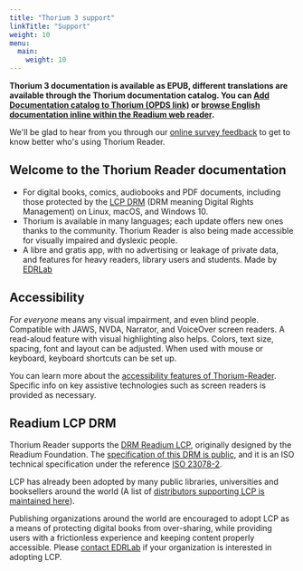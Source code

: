 ```yaml
---
title: "Thorium 3 support"
linkTitle: "Support"
weight: 10
menu:
  main:
    weight: 10
---
```


<!-- {{% pageinfo %}}
    For digital books, comics, audiobooks and PDF documents, including 
    those protected by the
    <a href="https://edrlab.org/readium-lcp">LCP DRM</a>
    (DRM meaning <span lang="en">Digital Rights Management</span>)
    on Linux, macOS, and Windows 10.
{{% /pageinfo %}} -->


<!-- <hr class="asterism"/> -->
<p><b>
 Thorium 3 documentation is available as EPUB, different translations are available through the Thorium documentation catalog. You can <a class="" href="opds://edrlab.github.io/publications/feeds/thorium32_documentation.json">Add Documentation catalog to Thorium (OPDS link)</a> or <a class="" href="https://thorium.edrlab.org/en/onlinedoc">browse English documentation inline within the Readium web reader</a>.</b></p>

<p>We'll be glad to hear from you through our <a class="" href="https://ec.europa.eu/eusurvey/runner/2df185ee-057c-42d1-6a02-f405097f052d">online survey feedback</a> to get to know better who's using Thorium Reader.</p>

<h2>Welcome to the Thorium Reader documentation</h2>
<ul>
  <li>
    For digital books, comics, audiobooks and PDF documents, including 
    those protected by the
    <a href="https://edrlab.org/readium-lcp">LCP DRM</a>
    (DRM meaning <span lang="en">Digital Rights Management</span>)
    on Linux, macOS, and Windows 10.
  </li>
  <li>
    Thorium is available in many languages; each update
    offers new ones thanks to the community. 
    Thorium Reader is also being made accessible for 
    visually impaired and dyslexic people.
  </li>
  <li>
    A libre and gratis app, with no advertising or leakage of private
    data, and features for heavy readers, library users and students.
    Made by <a href="https://edrlab.org">EDRLab</a>
  </li>
</ul>



## Accessibility

  <p>
    <em>For everyone</em> means any visual impairment, and even blind people.
    Compatible with JAWS, NVDA, Narrator, and VoiceOver screen readers.
    A read-aloud feature with visual highlighting also helps.
    Colors, text size, spacing, font and layout can be adjusted.
    When used with mouse or keyboard, keyboard shortcuts can be set up.

  </p>

You can learn more about the
[accessibility features of Thorium-Reader](500_accessibility/).
Specific info on key assistive technologies 
such as screen readers is provided as necessary.



  <h2>Readium LCP DRM</h2>

  <p>
   Thorium Reader supports the
    <a href="https://www.edrlab.org/readium-lcp/">DRM Readium LCP</a>,
    originally designed by the Readium Foundation. The
    <a href="https://readium.org/lcp-specs/">specification of this DRM
     is public</a>, and it is an ISO technical specification under the reference
    <a href="https://www.iso.org/standard/79485.html">ISO 23078-2</a>.
  </p>

  <p>
    LCP has already been adopted by many public libraries,
    universities and booksellers around the world (A
      list of
      <a href="https://www.edrlab.org/readium-lcp/certified-apps-servers/">
      distributors supporting LCP is maintained here</a>).
  </p>
  <p>
    Publishing organizations around the world are 
    encouraged to adopt LCP as a means of protecting digital 
    books from over-sharing, while providing users with a 
    frictionless experience and keeping content 
    properly accessible. Please
    <a href="https://www.edrlab.org/contact/">contact EDRLab</a> if your organization
    is interested in adopting LCP.
  </p>



